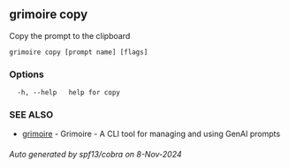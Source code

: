 ## grimoire copy

Copy the prompt to the clipboard

```
grimoire copy [prompt name] [flags]
```

### Options

```
  -h, --help   help for copy
```

### SEE ALSO

* [grimoire](grimoire.md)	 - Grimoire - A CLI tool for managing and using GenAI prompts

###### Auto generated by spf13/cobra on 8-Nov-2024
